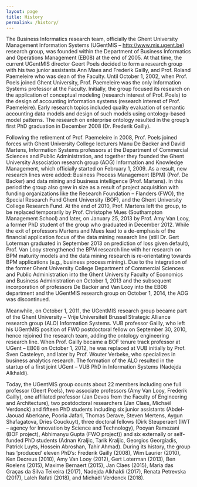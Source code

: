 ```yaml
---
layout: page
title: History
permalink: /history/
---
```


The Business Informatics research team, officially the Ghent University Management Information Systems (UGentMIS – http://www.mis.ugent.be) research group, was founded within the Department of Business Informatics and Operations Management (EB08) at the end of 2005. At that time, the current UGentMIS director Geert Poels decided to form a research group with his two junior assistants Ann Maes and Frederik Gailly, and Prof. Roland Paemeleire who was dean of the Faculty. Until October 1, 2002, when Prof. Poels joined Ghent University, Prof. Paemeleire was the only Information Systems professor at the Faculty. Initially, the group focused its research on the application of conceptual modeling (research interest of Prof. Poels) to the design of accounting information systems (research interest of Prof. Paemeleire). Early research topics included quality evaluation of semantic accounting data models and design of such models using ontology-based model patterns. The research on enterprise ontology resulted in the group’s first PhD graduation in December 2008 (Dr. Frederik Gailly).

Following the retirement of Prof. Paemeleire in 2008, Prof. Poels joined forces with Ghent University College lecturers Manu De Backer and David Martens, Information Systems professors at the Department of Commercial Sciences and Public Administration, and together they founded the Ghent University Association research group (AOG) Information and Knowledge Management, which officially started on February 1, 2009. As a result, new research lines were added: Business Process Management (BPM) (Prof. De Backer) and data mining and business intelligence (Prof. Martens). In this period the group also grew in size as a result of project acquisition with funding organizations like the Research Foundation – Flanders (FWO), the Special Research Fund Ghent University (BOF), and the Ghent University College Research Fund. At the end of 2010, Prof. Martens left the group, to be replaced temporarily by Prof. Christophe Mues (Southampton Management School) and later, on January 25, 2013 by Prof. Amy Van Looy, a former PhD student of the group who graduated in December 2012. While the exit of professors Martens and Mues lead to a de-emphasis of the financial application focus of the data mining research line (still Dr. Gert Loterman graduated in September 2013 on prediction of loss given default), Prof. Van Looy strengthened the BPM research line with her research on BPM maturity models and the data mining research is re-orientating towards BPM applications (e.g., business process mining). Due to the integration of the former Ghent University College Department of Commercial Sciences and Public Administration into the Ghent University Faculty of Economics and Business Administration on October 1, 2013 and the subsequent incorporation of professors De Backer and Van Looy into the EB08 department and the UGentMIS research group on October 1, 2014, the AOG was discontinued.

Meanwhile, on October 1, 2011, the UGentMIS research group became part of the Ghent University – Vrije Universiteit Brussel Strategic Alliance research group (ALO) Information Systems. VUB professor Gailly, who left his UGentMIS position of FWO postdoctoral fellow on September 30, 2010, hence rejoined the research team, adding the ontology engineering research line. When Prof. Gailly became a BOF tenure track professor at UGent – EB08 on October 1, 2012, he was replaced at VUB initially by Prof. Sven Casteleyn, and later by Prof. Wouter Verbeke, who specializes in business analytics research. The formation of the ALO resulted in the startup of a first joint UGent – VUB PhD in Information Systems (Nadejda Alkhaldi).

Today, the UGentMIS group counts about 22 members including one full professor (Geert Poels), two associate professors (Amy Van Looy, Frederik Gailly), one affiliated professor (Jan Devos from the Faculty of Engineering and Architecture), two postdoctoral researchers (Jan Claes, Michaël Verdonck) and fifteen PhD students including six junior assistants (Abdel-Jaouad Aberkane, Pooria Jafari, Thomas Derave, Steven Mertens, Aygun Shafagatova, Dries Couckuyt), three doctoral fellows (Dirk Steuperaert (IWT – agency for Innovation by Science and Technology), Pooyan Ramezani (BOF project), Abhimanyu Gupta (FWO project)) and six externally or self-funded PhD students (Adnan Kraljic, Tarik Kraljic, Georgios Georgiadis, Patrick Luyts, Hossein Abroshan, Tahir Ahmad). During its history, the group has ‘produced’ eleven PhD’s: Frederik Gailly (2008), Wim Laurier (2010), Ken Decreus (2010), Amy Van Looy (2012), Gert Loterman (2013), Ben Roelens (2015), Maxime Bernaert (2015), Jan Claes (2015), Maria das Graças da Silva Teixeira (2017), Nadejda Alkhaldi (2017), Renata Petrevska (2017), Laleh Rafati (2018), and Michaël Verdonck (2018).
